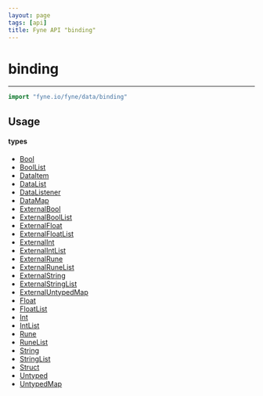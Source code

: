 ```yaml
---
layout: page
tags: [api]
title: Fyne API "binding"
---
```


# binding
---
```go
import "fyne.io/fyne/data/binding"
```


## Usage

#### types

 * [Bool](bool.html)
 * [BoolList](boollist.html)
 * [DataItem](dataitem.html)
 * [DataList](datalist.html)
 * [DataListener](datalistener.html)
 * [DataMap](datamap.html)
 * [ExternalBool](externalbool.html)
 * [ExternalBoolList](externalboollist.html)
 * [ExternalFloat](externalfloat.html)
 * [ExternalFloatList](externalfloatlist.html)
 * [ExternalInt](externalint.html)
 * [ExternalIntList](externalintlist.html)
 * [ExternalRune](externalrune.html)
 * [ExternalRuneList](externalrunelist.html)
 * [ExternalString](externalstring.html)
 * [ExternalStringList](externalstringlist.html)
 * [ExternalUntypedMap](externaluntypedmap.html)
 * [Float](float.html)
 * [FloatList](floatlist.html)
 * [Int](int.html)
 * [IntList](intlist.html)
 * [Rune](rune.html)
 * [RuneList](runelist.html)
 * [String](string.html)
 * [StringList](stringlist.html)
 * [Struct](struct.html)
 * [Untyped](untyped.html)
 * [UntypedMap](untypedmap.html)
